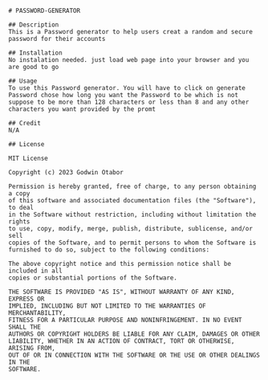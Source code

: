     # PASSWORD-GENERATOR

    ## Description
    This is a Password generator to help users creat a random and secure password for their accounts 

    ## Installation
    No instalation needed. just load web page into your browser and you are good to go 

    ## Usage 
    To use this Password generator. You will have to click on generate Password chose how long you want the Password to be which is not suppose to be more than 128 characters or less than 8 and any other characters you want provided by the promt 

    ## Credit 
    N/A

    ## License

    MIT License

    Copyright (c) 2023 Godwin Otabor

    Permission is hereby granted, free of charge, to any person obtaining a copy
    of this software and associated documentation files (the "Software"), to deal
    in the Software without restriction, including without limitation the rights
    to use, copy, modify, merge, publish, distribute, sublicense, and/or sell
    copies of the Software, and to permit persons to whom the Software is
    furnished to do so, subject to the following conditions:

    The above copyright notice and this permission notice shall be included in all
    copies or substantial portions of the Software.

    THE SOFTWARE IS PROVIDED "AS IS", WITHOUT WARRANTY OF ANY KIND, EXPRESS OR
    IMPLIED, INCLUDING BUT NOT LIMITED TO THE WARRANTIES OF MERCHANTABILITY,
    FITNESS FOR A PARTICULAR PURPOSE AND NONINFRINGEMENT. IN NO EVENT SHALL THE
    AUTHORS OR COPYRIGHT HOLDERS BE LIABLE FOR ANY CLAIM, DAMAGES OR OTHER
    LIABILITY, WHETHER IN AN ACTION OF CONTRACT, TORT OR OTHERWISE, ARISING FROM,
    OUT OF OR IN CONNECTION WITH THE SOFTWARE OR THE USE OR OTHER DEALINGS IN THE
    SOFTWARE.